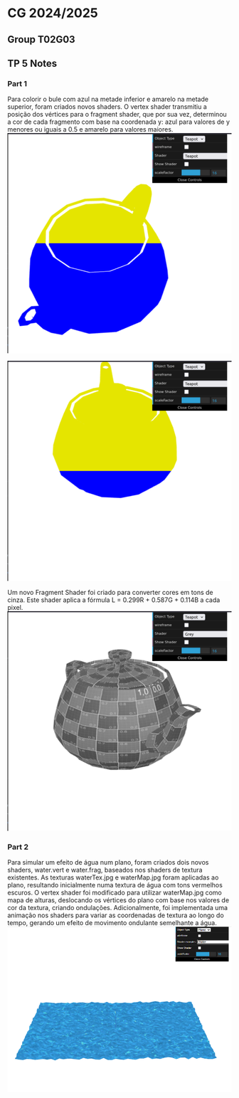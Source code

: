 # CG 2024/2025

## Group T02G03

## TP 5 Notes

### Part 1

Para colorir o bule com azul na metade inferior e amarelo na metade superior, foram criados novos shaders. O vertex shader transmitiu a posição dos vértices para o fragment shader, que por sua vez, determinou a cor de cada fragmento com base na coordenada y: azul para valores de y menores ou iguais a 0.5 e amarelo para valores maiores.
![Screenshot 1](screenshots/cg-t02g03-tp5-1.png)

![Screenshot 1](screenshots/cg-t02g03-tp5-2.png)

Um novo Fragment Shader foi criado para converter cores em tons de cinza. Este shader aplica a fórmula L = 0.299R + 0.587G + 0.114B a cada pixel.
![Screenshot 1](screenshots/cg-t02g03-tp5-3.png)

### Part 2

Para simular um efeito de água num plano, foram criados dois novos shaders, water.vert e water.frag, baseados nos shaders de textura existentes. As texturas waterTex.jpg e waterMap.jpg foram aplicadas ao plano, resultando inicialmente numa textura de água com tons vermelhos escuros. O vertex shader foi modificado para utilizar waterMap.jpg como mapa de alturas, deslocando os vértices do plano com base nos valores de cor da textura, criando ondulações. Adicionalmente, foi implementada uma animação nos shaders para variar as coordenadas de textura ao longo do tempo, gerando um efeito de movimento ondulante semelhante a água.
![Screenshot 1](screenshots/cg-t02g03-tp5-4.png)
